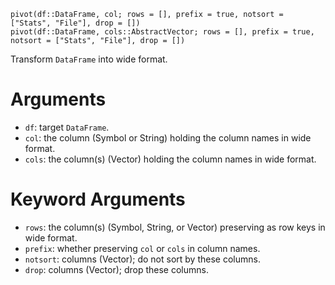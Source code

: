 ```
pivot(df::DataFrame, col; rows = [], prefix = true, notsort = ["Stats", "File"], drop = [])
pivot(df::DataFrame, cols::AbstractVector; rows = [], prefix = true, notsort = ["Stats", "File"], drop = [])
```

Transform `DataFrame` into wide format.

# Arguments

  * `df`: target `DataFrame`.
  * `col`: the column (Symbol or String) holding the column names in wide format.
  * `cols`: the column(s) (Vector) holding the column names in wide format.

# Keyword Arguments

  * `rows`: the column(s) (Symbol, String, or Vector) preserving as row keys in wide format.
  * `prefix`: whether preserving `col` or `cols` in column names.
  * `notsort`: columns (Vector); do not sort by these columns.
  * `drop`: columns (Vector); drop these columns.
